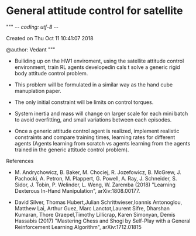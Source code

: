 # General attitude control for satellite

"""
-*- coding: utf-8 -*-

Created on Thu Oct 11 10:41:07 2018

@author: Vedant
"""



- Builiding up on the HW1 enviroment, using the satellite attitude control environment, train RL agents developedin cals t solve a generic rigid body attitude control problem.

- This problem will be formulated in a similar way as the hand cube manuplation paper.

- The only initial constraint will be limits on control torques.

- System inertia and mass will change on larger scale for each mini batch to avoid overfitting, and small variations between each episodes.

- Once a generic attitude control agent is realized, implement realistic constraints and compare training times, learning rates for different agents (Agents learning from scratch vs agents learning from the agents trained in the generic attitude control problem).

References

- M. Andrychowicz, B. Baker, M. Chociej, R. Jozefowicz, B. McGrew, J. Pachocki, A. Petron, M. Plappert, G. Powell, A. Ray, J. Schneider, S. Sidor, J. Tobin, P. Welinder, L. Weng, W. Zaremba (2018) "Learning Dexterous In-Hand Manipulation", arXiv:1808.00177.

- David Silver, Thomas Hubert,Julian Schrittwieser,Ioannis Antonoglou, Matthew Lai, Arthur Guez, Marc Lanctot,Laurent Sifre, Dharshan Kumaran, Thore Graepel,Timothy Lillicrap, Karen Simonyan, Demis Hassabis (2017) "Mastering Chess and Shogi by Self-Play with a General Reinforcement Learning Algorithm", arXiv:1712.01815

 
